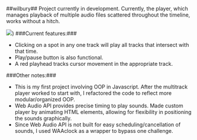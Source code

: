 ##wilbury##
Project currently in development. Currently, the player, which manages playback of multiple audio files scattered throughout the timeline, works without a hitch.

![](//Screen%20Shot%202014-08-26%20at%208.59.58%20PM%20(2).png))
###Current features:###
- Clicking on a spot in any one track will play all tracks that intersect with that time.
- Play/pause button is also functional.
- A red playhead tracks cursor movement in the appropriate track.

###Other notes:###
- This is my first project involving OOP in Javascript. After the multitrack player worked to start with, I refactored the code to reflect more modular/organized OOP.
- Web Audio API provides precise timing to play sounds. Made custom player by animating HTML elements, allowing for flexibility in positioning the sounds graphically.
- Since Web Audio API is not built for easy scheduling/cancellation of sounds, I used WAAclock as a wrapper to bypass one challenge.
